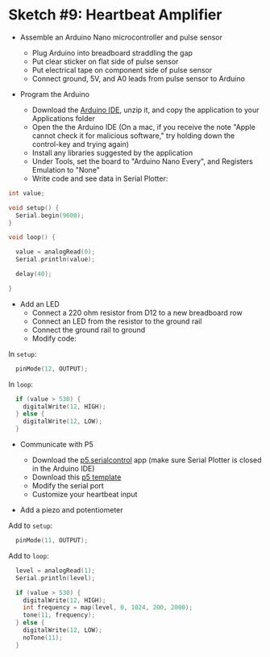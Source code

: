 # Sketch #9: Heartbeat Amplifier

* Assemble an Arduino Nano microcontroller and pulse sensor
    * Plug Arduino into breadboard straddling the gap
    * Put clear sticker on flat side of pulse sensor
    * Put electrical tape on component side of pulse sensor
    * Connect ground, 5V, and A0 leads from pulse sensor to Arduino

* Program the Arduino
    * Download the [Arduino IDE](https://www.arduino.cc/en/main/software), unzip it, and copy the application to your Applications folder
    * Open the the Arduino IDE (On a mac, if you receive the note "Apple cannot check it for malicious software," try holding down the control-key and trying again)
    * Install any libraries suggested by the application
    * Under Tools, set the board to "Arduino Nano Every", and Registers Emulation to "None"
    * Write code and see data in Serial Plotter:
```c
int value;

void setup() {
  Serial.begin(9600);
}

void loop() {

  value = analogRead(0);
  Serial.println(value);

  delay(40);

}
```

* Add an LED
    * Connect a 220 ohm resistor from D12 to a new breadboard row
    * Connect an LED from the resistor to the ground rail
    * Connect the ground rail to ground
    * Modify code:

In `setup`:
```c
  pinMode(12, OUTPUT);
```

In `loop`:
```c
  if (value > 530) {
    digitalWrite(12, HIGH);
  } else {
    digitalWrite(12, LOW);
  }
 ```

* Communicate with P5
    * Download the [p5.serialcontrol](https://github.com/p5-serial/p5.serialcontrol/releases) app (make sure Serial Plotter is closed in the Arduino IDE)
    * Download this [p5 template](09_heartbeat_amplifier.zip)
    * Modify the serial port
    * Customize your heartbeat input


* Add a piezo and potentiometer

Add to `setup`:
```c
  pinMode(11, OUTPUT);
```

Add to `loop`:
```c
  level = analogRead(1);
  Serial.println(level);

  if (value > 530) {
    digitalWrite(12, HIGH);
    int frequency = map(level, 0, 1024, 200, 2000);
    tone(11, frequency);
  } else {
    digitalWrite(12, LOW);
    noTone(11);
  }
 ```

